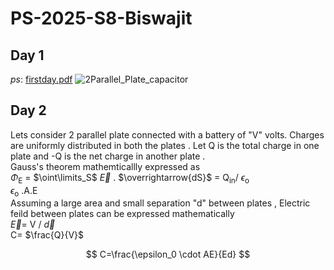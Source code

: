 # PS-2025-S8-Biswajit
## Day 1
*ps*: [firstday.pdf](https://www.dropbox.com/scl/fi/vpwb0qvgaxr6g17kae5om/PS-Day-1.pdf?rlkey=spzuaq1qmbvnl727y1y9kd41t&st=sjkp1z95&dl=0)
![2Parallel_Plate_capacitor](https://github.com/user-attachments/assets/00b3d137-a7a9-4e26-9211-737544bf3465)


## Day 2
Lets consider 2 parallel plate connected with a battery of "V" volts. Charges are uniformly distributed in both the plates . Let Q is the total charge in one plate and 
-Q is the net charge in another plate .\
Gauss's theorem mathemticallly expressed as\
$\Phi$<sub>E</sub> = $\oint\limits_S$ $\overrightarrow{E}$ . $\overrightarrow{dS}$ = Q<sub>in</sub>/ $\epsilon$<sub>o</sub>\
$\epsilon$<sub>o</sub> .A.E \
Assuming a large area and small separation "d" between plates , Electric feild between plates can be expressed mathematically \
 $\overrightarrow{E}$=  V /  $\overrightarrow{d}$  \
 C= $\frac{Q}{V}$ 

 
$$
C=\frac{\epsilon_0 \cdot AE}{Ed}
$$

















 





